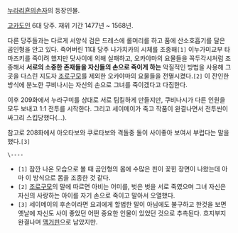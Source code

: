 [누라리횬의손자](%EB%88%84%EB%9D%BC%EB%A6%AC%ED%9A%AC%EC%9D%98%20%EC%86%90%EC%9E%90.md)의
등장인물.

[고카도인](%EA%B3%A0%EC%B9%B4%EB%8F%84%EC%9D%B8%20%EA%B0%80%EB%AC%B8.md) 6대 당주.
재위 기간 1477년 ~ 1568년.

다른 당주들과는 다르게 서양식 검은 드레스에 롤머리를 하고 품에 산소호흡기를 달은 곰인형을 안고 있다. 죽어버린 11대 당주 나가치카의
시체를 조종해`[1]` 이누가미교부 타마즈키를 죽이려 했지만 닷사이에 의해 실패하고, 오카야마의 요물들을 꼭두각시처럼 조종해서 **서로의
소중한 존재들을 자신들의 손으로 죽이게 하는** 악질적인 방법을 사용해 그곳을 다스린 지도자
[조로구모](%EC%A1%B0%EB%A1%9C%EA%B5%AC%EB%AA%A8.md)를 제외한 오카야마의 요물들을 전멸시켰다.`[2]`
이 잔인한 방식에 분노한 쿠비나시는 자신의 손으로 그녀를 죽이겠다고 다짐한다.

이후 209화에서 누라구미를 상대로 서로 팀킬하게 만들지만, 쿠비나시가 다른 인원을 모두 보내고 1:1 전투를 시작한다. 그리고 세이메이가
죽고 작품이 완결나면서 전투씬이 싸그리 스킵당했다(…).

참고로 208화에서 아오타보와 쿠로타보와 격돌중 둘이 사이좋아 보여서 부럽다는 말을 했다.`[3]`

`\----`

  * `[1]` 잠깐 나온 모습으로 볼 때 곰인형의 몸에 수많은 핀이 꽃힌 장면이 나왔는데 아마 이 방식으로 몸을 조종한 것 같다.
  * `[2]` [조로구모](%EC%A1%B0%EB%A1%9C%EA%B5%AC%EB%AA%A8.md)의 말에 따르면 아비는 어미를, 벗은 벗을 서로 죽였으며 그녀 자신은 자신의 사랑하는 아이를 자기 손으로 죽이고 말아서 오열했다.
  * `[3]` 세이메이의 후손이라면 요괴에게 할법한 말이 아님에도 불구하고 한것을 보면 옛날에 자신도 사이 좋았던 어떤 중요한 인물이 있었던 것으로 추측된다. 흐지부지 완결나며 [맥거핀](%EB%A7%A5%EA%B1%B0%ED%95%80.md)으로 남았지만.

